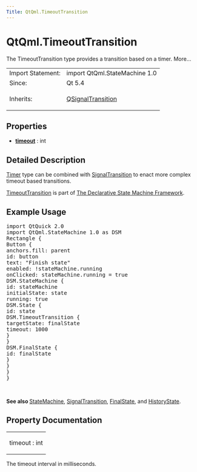 ```yaml
---
Title: QtQml.TimeoutTransition
---
```


# QtQml.TimeoutTransition

<span class="subtitle"></span>
<!-- $$$TimeoutTransition-brief -->
<p>The TimeoutTransition type provides a transition based on a timer. More...</p>
<!-- @@@TimeoutTransition -->
<table class="alignedsummary">
<tr><td class="memItemLeft rightAlign topAlign"> Import Statement:</td><td class="memItemRight bottomAlign"> import QtQml.StateMachine 1.0</td></tr><tr><td class="memItemLeft rightAlign topAlign"> Since:</td><td class="memItemRight bottomAlign">  Qt 5.4</td></tr><tr><td class="memItemLeft rightAlign topAlign"> Inherits:</td><td class="memItemRight bottomAlign"> <p><a href="QtQml.QSignalTransition.md">QSignalTransition</a></p>
</td></tr></table><ul>
</ul>
<h2 id="properties">Properties</h2>
<ul>
<li class="fn"><b><b><a href="#timeout-prop">timeout</a></b></b> : int</li>
</ul>
<!-- $$$TimeoutTransition-description -->
<h2 id="details">Detailed Description</h2>
</p>
<p><a href="QtQml.Timer.md">Timer</a> type can be combined with <a href="QtQml.SignalTransition.md">SignalTransition</a> to enact more complex timeout based transitions.</p>
<p><a href="index.html">TimeoutTransition</a> is part of <a href="QtQml.qmlstatemachine.md">The Declarative State Machine Framework</a>.</p>
<h2 id="example-usage">Example Usage</h2>
<pre class="qml">import QtQuick 2.0
import QtQml.StateMachine 1.0 as DSM
<span class="type">Rectangle</span> {
<span class="type">Button</span> {
<span class="name">anchors</span>.fill: <span class="name">parent</span>
<span class="name">id</span>: <span class="name">button</span>
<span class="name">text</span>: <span class="string">&quot;Finish state&quot;</span>
<span class="name">enabled</span>: !<span class="name">stateMachine</span>.<span class="name">running</span>
<span class="name">onClicked</span>: <span class="name">stateMachine</span>.<span class="name">running</span> <span class="operator">=</span> <span class="number">true</span>
<span class="type">DSM</span>.StateMachine {
<span class="name">id</span>: <span class="name">stateMachine</span>
<span class="name">initialState</span>: <span class="name">state</span>
<span class="name">running</span>: <span class="number">true</span>
<span class="type">DSM</span>.State {
<span class="name">id</span>: <span class="name">state</span>
<span class="type">DSM</span>.TimeoutTransition {
<span class="name">targetState</span>: <span class="name">finalState</span>
<span class="name">timeout</span>: <span class="number">1000</span>
}
}
<span class="type">DSM</span>.FinalState {
<span class="name">id</span>: <span class="name">finalState</span>
}
}
}
}</pre>
<br style="clear: both" /><p><b>See also </b><a href="QtQml.StateMachine.md">StateMachine</a>, <a href="QtQml.SignalTransition.md">SignalTransition</a>, <a href="QtQml.FinalState.md">FinalState</a>, and <a href="QtQml.HistoryState.md">HistoryState</a>.</p>
<!-- @@@TimeoutTransition -->
<h2>Property Documentation</h2>
<!-- $$$timeout -->
<table class="qmlname"><tr valign="top" id="timeout-prop"><td class="tblQmlPropNode"><p><span class="name">timeout</span> : <span class="type">int</span></p></td></tr></table><p>The timeout interval in milliseconds.</p>
<!-- @@@timeout -->
<br/>
